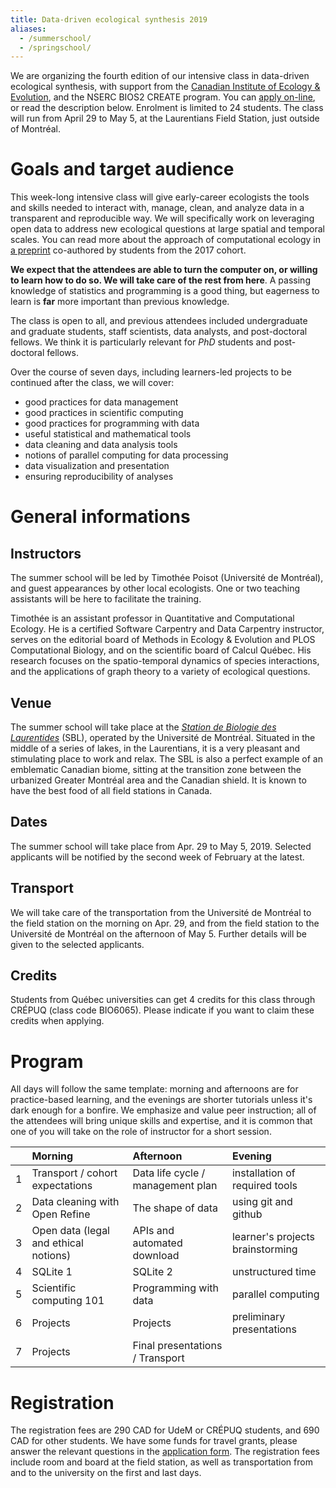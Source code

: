 ```yaml
---
title: Data-driven ecological synthesis 2019
aliases:
  - /summerschool/
  - /springschool/
---
```


We are organizing the fourth edition of our intensive class in data-driven
ecological synthesis, with support from the [Canadian Institute of Ecology &
Evolution][ciee], and the NSERC BIOS2 CREATE program. You can [apply
on-line][form], or read the description below. Enrolment is limited to 24
students. The class will run from April 29 to May 5, at the Laurentians Field
Station, just outside of Montréal.

[flyer]: http://poisotlab.io/resources/ddes2017.pdf

# Goals and target audience

This week-long intensive class will give early-career ecologists the tools and
skills needed to interact with, manage, clean, and analyze data in a transparent
and reproducible way. We will specifically work on leveraging open data to
address new ecological questions at large spatial and temporal scales. You can
read more about the approach of computational ecology in [a preprint][preprint]
co-authored by students from the 2017 cohort.

[preprint]: https://www.biorxiv.org/content/early/2017/06/14/150128

**We expect that the attendees are able to turn the computer on, or willing to
learn how to do so. We will take care of the rest from here**. A passing
knowledge of statistics and programming is a good thing, but eagerness
to learn is **far** more important than previous knowledge.

The class is open to all, and previous attendees included undergraduate and
graduate students, staff scientists, data analysts, and post-doctoral fellows.
We think it is particularly relevant for *PhD* students and post-doctoral
fellows.

Over the course of seven days, including learners-led projects to be continued
after the class, we will cover:

- good practices for data management
- good practices in scientific computing
- good practices for programming with data
- useful statistical and mathematical tools
- data cleaning and data analysis tools
- notions of parallel computing for data processing
- data visualization and presentation
- ensuring reproducibility of analyses

# General informations

## Instructors

The summer school will be led by Timothée Poisot (Université de Montréal), and
guest appearances by other local ecologists. One or two teaching assistants will
be here to facilitate the training.

Timothée is an assistant professor in Quantitative and Computational Ecology. He
is a certified Software Carpentry and Data Carpentry instructor, serves on the
editorial board of Methods in Ecology & Evolution and PLOS Computational
Biology, and on the scientific board of Calcul Québec. His research focuses on
the spatio-temporal dynamics of species interactions, and the applications of
graph theory to a variety of ecological questions.

## Venue

The summer school will take place at the [*Station de Biologie des
Laurentides*][sbl] (SBL), operated by the Université de Montréal. Situated in
the middle of a series of lakes, in the Laurentians, it is a very pleasant and
stimulating place to work and relax. The SBL is also a perfect example of an
emblematic Canadian biome, sitting at the transition zone between the urbanized
Greater Montréal area and the Canadian shield. It is known to have the best food
of all field stations in Canada.

## Dates

The summer school will take place from Apr. 29 to May 5, 2019. Selected
applicants will be notified by the second week of February at the latest.

## Transport

We will take care of the transportation from the Université de Montréal to the
field station on the morning on Apr. 29, and from the field station to the
Université de Montréal on the afternoon of May 5. Further details will be given
to the selected applicants.

## Credits

Students from Québec universities can get 4 credits for this class through
CRÉPUQ (class code BIO6065). Please indicate if you want to claim these credits
when applying.

# Program

All days will follow the same template: morning and afternoons are for
practice-based learning, and the evenings are shorter tutorials unless it's dark
enough for a bonfire. We emphasize and value peer instruction; all of the
attendees will bring unique skills and expertise, and it is common that one of
you will take on the role of instructor for a short session.

|   | Morning                               | Afternoon                         | Evening                          |
|:--|:--------------------------------------|:----------------------------------|:---------------------------------|
| 1 | Transport / cohort expectations       | Data life cycle / management plan | installation of required tools   |
| 2 | Data cleaning with Open Refine        | The shape of data        | using git and github             |
| 3 | Open data (legal and ethical notions) | APIs and automated download       | learner's projects brainstorming |
| 4 | SQLite   1                            | SQLite 2                          | unstructured time                |
| 5 | Scientific computing 101              | Programming with data                | parallel computing                |
| 6 | Projects                              | Projects                          | preliminary presentations        |
| 7 | Projects                              | Final presentations / Transport   |                                  |

# Registration

The registration fees are 290 CAD for UdeM or CRÉPUQ students, and 690 CAD for other students. We
have some funds for travel grants, please answer the relevant questions in the
[application form][form]. The registration fees include room and board at the
field station, as well as transportation from and to the university on the first
and last days.

[ciee]: http://www.ciee-icee.com/
[form]: https://goo.gl/forms/gxFGFwYUhrQIQZGp2
[sbl]: http://www.sbl.umontreal.ca/index.html
